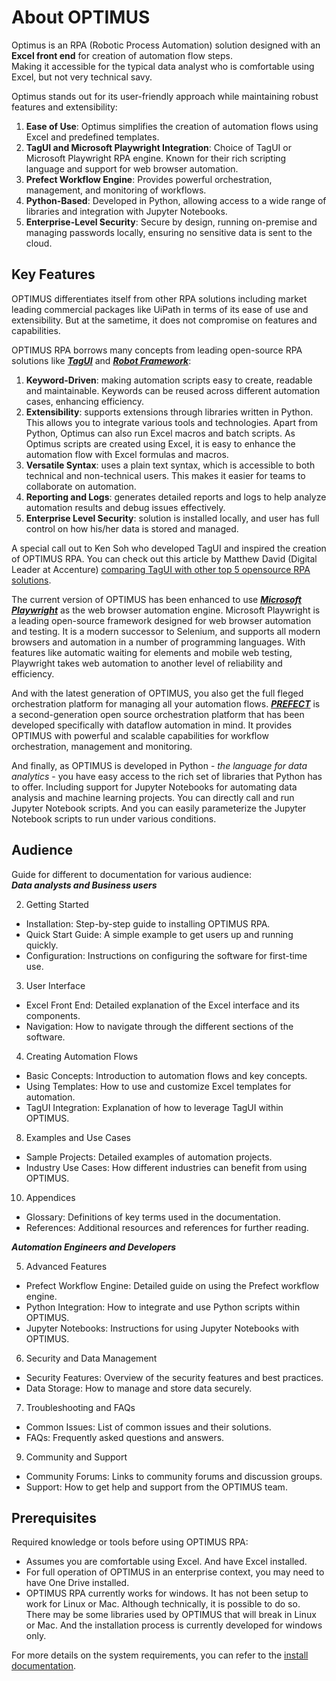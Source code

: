 # About OPTIMUS  
Optimus is an RPA (Robotic Process Automation) solution designed with an **Excel front end** for creation of automation flow steps.  
Making it accessible for the typical data analyst who is comfortable using Excel, but not very technical savy.  

Optimus stands out for its user-friendly approach while maintaining robust features and extensibility:  

1. **Ease of Use**: Optimus simplifies the creation of automation flows using Excel and predefined templates.  
2. **TagUI and Microsoft Playwright Integration**: Choice of TagUI or Microsoft Playwright RPA engine.  Known for their rich scripting language and support for web browser automation.  
3. **Prefect Workflow Engine**: Provides powerful orchestration, management, and monitoring of workflows.  
4. **Python-Based**: Developed in Python, allowing access to a wide range of libraries and integration with Jupyter Notebooks.  
5. **Enterprise-Level Security**: Secure by design, running on-premise and managing passwords locally, ensuring no sensitive data is sent to the cloud.  

## Key Features  
OPTIMUS differentiates itself from other RPA solutions including market leading commercial packages like UiPath in terms of its ease of use and extensibility. But at the sametime, it does not compromise on features and capabilities.  

OPTIMUS RPA borrows many concepts from leading open-source RPA solutions like ***[TagUI](https://github.com/aisingapore/TagUI)*** and ***[Robot Framework](https://github.com/robotframework/robotframework)***:  

1. **Keyword-Driven**: making automation scripts easy to create, readable and maintainable.  Keywords can be reused across different automation cases, enhancing efficiency.  
2. **Extensibility**: supports extensions through libraries written in Python. This allows you to integrate various tools and technologies.  Apart from Python, Optimus can also run Excel macros and batch scripts.  As Optimus scripts are created using Excel, it is easy to enhance the automation flow with Excel formulas and macros.  
3. **Versatile Syntax**: uses a plain text syntax, which is accessible to both technical and non-technical users. This makes it easier for teams to collaborate on automation.  
4. **Reporting and Logs**: generates detailed reports and logs to help analyze automation results and debug issues effectively.  
5. **Enterprise Level Security**:  solution is installed locally, and user has full control on how his/her data is stored and managed.  

A special call out to Ken Soh who developed TagUI and inspired the creation of OPTIMUS RPA. You can check out this article by Matthew David (Digital Leader at Accenture) [comparing TagUI with other top 5 opensource RPA solutions](https://techbeacon.com/enterprise-it/top-5-open-source-rpa-frameworks-how-choose).  

The current version of OPTIMUS has been enhanced to use ***[Microsoft Playwright](https://playwright.dev/)*** as the web browser automation engine. Microsoft Playwright is a leading open-source framework designed for web browser automation and testing.  It is a modern successor to Selenium, and supports all modern browsers and automation in a number of programming languages.  With features like automatic waiting for elements and mobile web testing, Playwright takes web automation to another level of reliability and efficiency.  

And with the latest generation of OPTIMUS, you also get the full fleged orchestration platform for managing all your automation flows.  ***[PREFECT](https://www.prefect.io/)*** is a second-generation open source orchestration platform that has been developed specifically with dataflow automation in mind.  It provides OPTIMUS with powerful and scalable capabilities for workflow orchestration, management and monitoring.  

And finally, as OPTIMUS is developed in Python - *the language for data analytics* - you have easy access to the rich set of libraries that Python has to offer.
Including support for Jupyter Notebooks for automating data analysis and machine learning projects. You can directly call and run Jupyter Notebook scripts.  And you can easily parameterize the Jupyter Notebook scripts to run under various conditions.  

## Audience
Guide for different to documentation for various audience:  
***Data analysts and Business users***  

2. Getting Started  
  - Installation: Step-by-step guide to installing OPTIMUS RPA.  
  - Quick Start Guide: A simple example to get users up and running quickly.  
  - Configuration: Instructions on configuring the software for first-time use.  

3. User Interface  
  - Excel Front End: Detailed explanation of the Excel interface and its components.  
  - Navigation: How to navigate through the different sections of the software.  

4. Creating Automation Flows  
  - Basic Concepts: Introduction to automation flows and key concepts.  
  - Using Templates: How to use and customize Excel templates for automation.  
  - TagUI Integration: Explanation of how to leverage TagUI within OPTIMUS.  

8. Examples and Use Cases  
  - Sample Projects: Detailed examples of automation projects.  
  - Industry Use Cases: How different industries can benefit from using OPTIMUS.  

10. Appendices  
  - Glossary: Definitions of key terms used in the documentation.  
  - References: Additional resources and references for further reading.  

***Automation Engineers and Developers***  

5. Advanced Features  
  - Prefect Workflow Engine: Detailed guide on using the Prefect workflow engine.  
  - Python Integration: How to integrate and use Python scripts within OPTIMUS.  
  - Jupyter Notebooks: Instructions for using Jupyter Notebooks with OPTIMUS.  

6. Security and Data Management  
  - Security Features: Overview of the security features and best practices.  
  - Data Storage: How to manage and store data securely.  

7. Troubleshooting and FAQs  
  - Common Issues: List of common issues and their solutions.  
  - FAQs: Frequently asked questions and answers.  

9. Community and Support  
  - Community Forums: Links to community forums and discussion groups.  
  - Support: How to get help and support from the OPTIMUS team.  

## Prerequisites  
Required knowledge or tools before using OPTIMUS RPA:  

- Assumes you are comfortable using Excel.  And have Excel installed.  
- For full operation of OPTIMUS in an enterprise context, you may need to have One Drive installed.  
- OPTIMUS RPA currently works for windows.  It has not been setup to work for Linux or Mac.  Although technically, it is possible to do so.  
There may be some libraries used by OPTIMUS that will break in Linux or Mac. And the installation process is currently developed for windows only.  

For more details on the system requirements, you can refer to the [install documentation](basics/install.md).  
